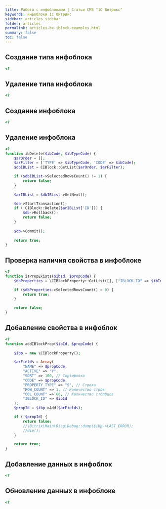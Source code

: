 ```yaml
---
title: Работа с инфоблоками | Статьи CMS "1С Битрикс"
keywords: инфоблоки 1с битрикс
sidebar: articles_sidebar
folder: articles
permalink: articles-bx-iblock-examples.html
summary: false
toc: false
---
```


## Создание типа инфоблока

```php
<?
```

## Удаление типа инфоблока

```php
<?
```

## Создание инфоблока

```php
<?
```

## Удаление инфоблока

```php
<?
function ibDelete($ibCode, $ibTypeCode) {
    $arOrder = [];
    $arFilter = ['TYPE' => $ibTypeCode, 'CODE' => $ibCode];
    $dbIBList = CIBlock::GetList($arOrder, $arFilter);

    if ($dbIBList->SelectedRowsCount() != 1) {
        return false;
    }
    
    $arIBList = $dbIBList->GetNext();

    $db->StartTransaction();
    if (!CIBlock::Delete($arIBList['ID'])) {
        $db->Rollback();
        return false;
    }
    
    $db->Commit();
    
    return true;
}
```

## Проверка наличия свойства в инфоблоке

```php
<?
function isPropExists($ibId, $propCode) {
    $dbProperties = \CIBlockProperty::GetList([], ["IBLOCK_ID" => $ibId, 'CODE' => $propCode]);

    if ($dbProperties->SelectedRowsCount() > 0) {
        return true;
    }

    return false;
}
```

## Добавление свойства в инфоблок

```php
<?
function addIBlockProp($ibId, $propCode) {
    
    $ibp = new \CIBlockProperty();

    $arFields = Array(
        "NAME" => $propCode,
        "ACTIVE" => "Y",
        "SORT" => 100, // Сортировка
        "CODE" => $propCode,
        "PROPERTY_TYPE" => "S", // Строка
        "ROW_COUNT" => 1, // Количество строк
        "COL_COUNT" => 60, // Количество столбцов
        "IBLOCK_ID" => $ibId
    );
    $propId = $ibp->Add($arFields);

    if (!$propId) {
        return false;
        //\Bitrix\Main\Diag\Debug::dump($ibp->LAST_ERROR);
        //die();
    }

    return true;
}
```

## Добавление данных в инфоблок

```php
<?
```

## Обновление данных в инфоблоке

```php
<?
```
